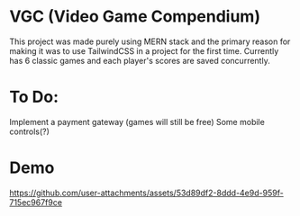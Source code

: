 # VGC (Video Game Compendium)

This project was made purely using MERN stack and the primary reason for making it was to use TailwindCSS in a project for the first time. Currently has 6 classic games and each player's scores are saved concurrently.

# To Do:
Implement a payment gateway (games will still be free)
Some mobile controls(?)

# Demo


https://github.com/user-attachments/assets/53d89df2-8ddd-4e9d-959f-715ec967f9ce


